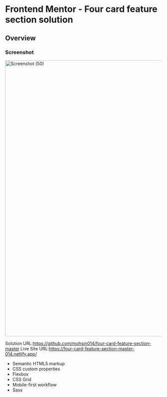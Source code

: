 # Frontend Mentor - Four card feature section solution

## Overview

### Screenshot

<img width="1920" height="889" alt="Screenshot (50)" src="https://github.com/user-attachments/assets/87cc5113-0b7c-4130-ab35-b127a5944627" />

 Solution URL:https://github.com/mohsin014/four-card-feature-section-master
 Live Site URL:https://four-card-feature-section-master-014.netlify.app/

- Semantic HTML5 markup
- CSS custom properties
- Flexbox
- CSS Grid
- Mobile-first workflow
- Sass
 
